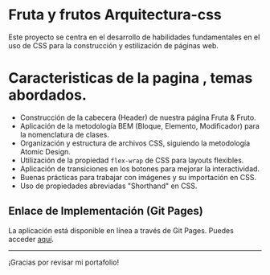 # Fruta y frutos Arquitectura-css

Este proyecto se centra en el desarrollo de habilidades fundamentales en el uso de CSS para la construcción y estilización de páginas web. 

# Caracteristicas de la pagina , temas abordados.

- Construcción de la cabecera (Header) de nuestra página Fruta & Fruto.
- Aplicación de la metodología BEM (Bloque, Elemento, Modificador) para la nomenclatura de clases.
- Organización y estructura de archivos CSS, siguiendo la metodología Atomic Design.
- Utilización de la propiedad `flex-wrap` de CSS para layouts flexibles.
- Aplicación de transiciones en los botones para mejorar la interactividad.
- Buenas prácticas para trabajar con imágenes y su importación en CSS.
- Uso de propiedades abreviadas "Shorthand" en CSS.

## Enlace de Implementación (Git Pages)

La aplicación está disponible en línea a través de Git Pages. Puedes acceder [aquí](https://andresfmurciaz.github.io/frutayfruto-CSS/).


---
¡Gracias por revisar mi portafolio!




